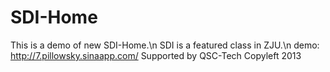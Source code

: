 SDI-Home
========

This is a demo of new SDI-Home.\n
SDI is a featured class in ZJU.\n
demo: http://7.pillowsky.sinaapp.com/
Supported by QSC-Tech
Copyleft 2013
